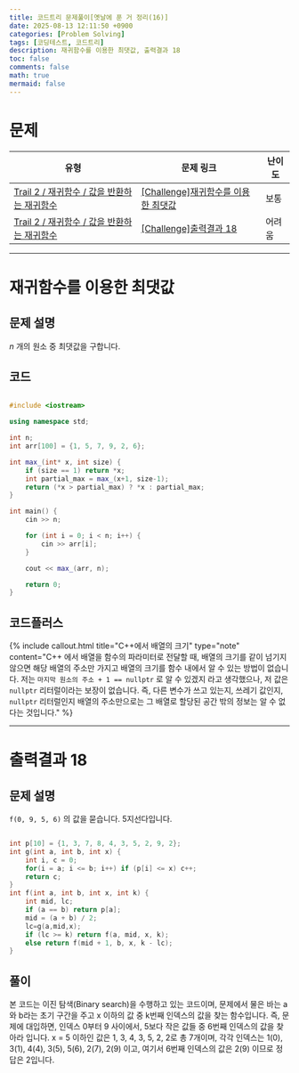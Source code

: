 ```yaml
---
title: 코드트리 문제풀이[옛날에 푼 거 정리(16)]
date: 2025-08-13 12:11:50 +0900
categories: [Problem Solving]
tags: [코딩테스트, 코드트리]
description: 재귀함수를 이용한 최댓값, 출력결과 18
toc: false
comments: false
math: true
mermaid: false
---
```


# 문제

| 유형 | 문제 링크 | 난이도 |
| --- | --- | --- |
| [Trail 2 / 재귀함수 / 값을 반환하는 재귀함수](https://www.codetree.ai/trail-info/novice-mid/) | [[Challenge]재귀함수를 이용한 최댓값](https://www.codetree.ai/trails/complete/curated-cards/challenge-maximum-value-with-recursive-function/) | 보통 |
| [Trail 2 / 재귀함수 / 값을 반환하는 재귀함수](https://www.codetree.ai/trail-info/novice-mid/) | [[Challenge]출력결과 18](https://www.codetree.ai/trails/complete/curated-cards/challenge-reading-k201540/) | 어려움 |


---------------------------------------

# 재귀함수를 이용한 최댓값

## 문제 설명

$n$ 개의 원소 중 최댓값을 구합니다.

## 코드

```cpp

#include <iostream>

using namespace std;

int n;
int arr[100] = {1, 5, 7, 9, 2, 6};

int max_(int* x, int size) {
    if (size == 1) return *x;
    int partial_max = max_(x+1, size-1);
    return (*x > partial_max) ? *x : partial_max;
}

int main() {
    cin >> n;

    for (int i = 0; i < n; i++) {
        cin >> arr[i];
    }

    cout << max_(arr, n);

    return 0;
}

```

## 코드플러스

{% include callout.html title="C++에서 배열의 크기" type="note" content="C++ 에서 배열을 함수의 파라미터로 전달할 때, 배열의 크기를 같이 넘기지 않으면 해당 배열의 주소만 가지고 배열의 크기를 함수 내에서 알 수 있는 방법이 없습니다. 저는 `마지막 원소의 주소 + 1 == nullptr` 로 알 수 있겠지 라고 생각했으나, 저 값은 `nullptr` 리터럴이라는 보장이 없습니다. 즉, 다른 변수가 쓰고 있는지, 쓰레기 값인지, `nullptr` 리터럴인지 배열의 주소만으로는 그 배열로 할당된 공간 밖의 정보는 알 수 없다는 것입니다." %}

---------------------------------------

# 출력결과 18

## 문제 설명

`f(0, 9, 5, 6)` 의 값을 묻습니다. 5지선다입니다.

```cpp

int p[10] = {1, 3, 7, 8, 4, 3, 5, 2, 9, 2}; 
int g(int a, int b, int x) {
    int i, c = 0;
    for(i = a; i <= b; i++) if (p[i] <= x) c++; 
    return c;
}
int f(int a, int b, int x, int k) {
    int mid, lc;
    if (a == b) return p[a];
    mid = (a + b) / 2;
    lc=g(a,mid,x);
    if (lc >= k) return f(a, mid, x, k); 
    else return f(mid + 1, b, x, k - lc);
}

```

## 풀이

본 코드는 이진 탐색(Binary search)을 수행하고 있는 코드이며, 문제에서 물은 바는 a와 b라는 초기 구간을 주고 x 이하의 값 중 k번째 인덱스의 값을 찾는 함수입니다. 즉, 문제에 대입하면, 인덱스 0부터 9 사이에서, 5보다 작은 값들 중 6번째 인덱스의 값을 찾아라 입니다. x = 5 이하인 값은 1, 3, 4, 3, 5, 2, 2로 총 7개이며, 각각 인덱스는 1(0), 3(1), 4(4), 3(5), 5(6), 2(7), 2(9) 이고, 여기서 6번째 인덱스의 값은 2(9) 이므로 정답은 2입니다.
